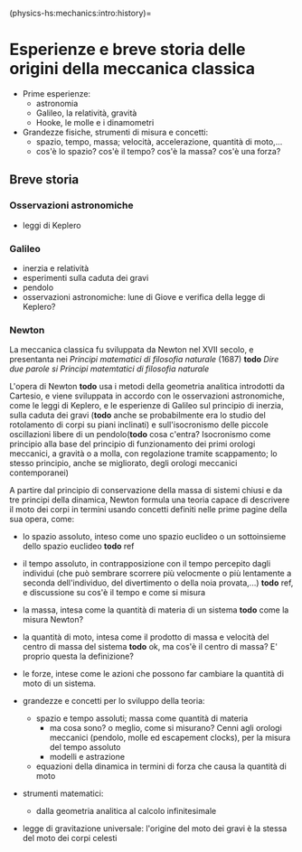 (physics-hs:mechanics:intro:history)=
# Esperienze e breve storia delle origini della meccanica classica

- Prime esperienze:
  - astronomia
  - Galileo, la relatività, gravità
  - Hooke, le molle e i dinamometri
- Grandezze fisiche, strumenti di misura e concetti:
  - spazio, tempo, massa; velocità, accelerazione, quantità di moto,...
  - cos'è lo spazio? cos'è il tempo? cos'è la massa? cos'è una forza?

## Breve storia
### Osservazioni astronomiche
- leggi di Keplero

### Galileo
- inerzia e relatività
- esperimenti sulla caduta dei gravi
- pendolo
- osservazioni astronomiche: lune di Giove e verifica della legge di Keplero?

### Newton
La meccanica classica fu sviluppata da Newton nel XVII secolo, e presentanta nei *Principi matematici di filosofia naturale* (1687) **todo** *Dire due parole si Principi matemtatici di filosofia naturale*

L'opera di Newton **todo** usa i metodi della geometria analitica introdotti da Cartesio, e viene sviluppata in accordo con le osservazioni astronomiche, come le leggi di Keplero, e le esperienze di Galileo sul principio di inerzia, sulla caduta dei gravi (**todo** anche se probabilmente era lo studio del rotolamento di corpi su piani inclinati) e sull'isocronismo delle piccole oscillazioni libere di un pendolo(**todo** cosa c'entra? Isocronismo come principio alla base del principio di funzionamento dei primi orologi meccanici, a gravità o a molla, con regolazione tramite scappamento; lo stesso principio, anche se migliorato, degli orologi meccanici contemporanei)

A partire dal principio di conservazione della massa di sistemi chiusi e da tre principi della dinamica, Newton formula una teoria capace di descrivere il moto dei corpi in termini usando concetti definiti nelle prime pagine della sua opera, come:
- lo spazio assoluto, inteso come uno spazio euclideo o un sottoinsieme dello spazio euclideo **todo** ref 
- il tempo assoluto, in contrapposizione con il tempo percepito dagli individui (che può sembrare scorrere più velocmente o più lentamente a seconda dell'individuo, del divertimento o della noia provata,...) **todo** ref, e discussione su cos'è il tempo e come si misura
- la massa, intesa come la quantità di materia di un sistema **todo** come la misura Newton?
- la quantità di moto, intesa come il prodotto di massa e velocità del centro di massa del sistema **todo** ok, ma cos'è il centro di massa? E' proprio questa la definizione?
- le forze, intese come le azioni che possono far cambiare la quantità di moto di un sistema.





- grandezze e concetti per lo sviluppo della teoria:
  - spazio e tempo assoluti; massa come quantità di materia
    - ma cosa sono? o meglio, come si misurano? Cenni agli orologi meccanici (pendolo, molle ed escapement clocks), per la misura del tempo assoluto
    - modelli e astrazione
  - equazioni della dinamica in termini di forza che causa la quantità di moto
- strumenti matematici:
  - dalla geometria analitica al calcolo infinitesimale
- legge di gravitazione universale: l'origine del moto dei gravi è la stessa del moto dei corpi celesti


